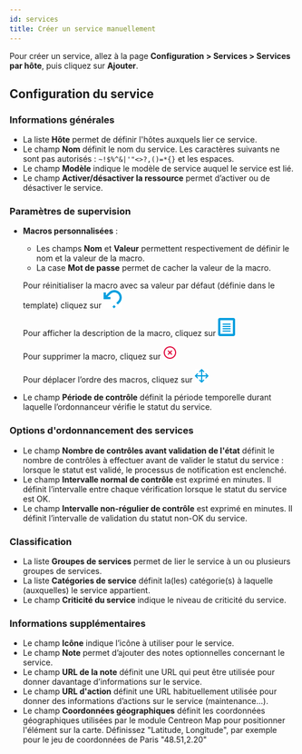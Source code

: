 ```yaml
---
id: services
title: Créer un service manuellement
---
```


Pour créer un service, allez à la page **Configuration > Services > Services par hôte**, puis cliquez sur **Ajouter**.

## Configuration du service

### Informations générales

* La liste **Hôte** permet de définir l'hôtes auxquels lier ce service.
* Le champ **Nom** définit le nom du service. Les caractères suivants ne sont pas autorisés : `~!$%^&|'"<>?,()=*{}` et les espaces.
* Le champ **Modèle** indique le modèle de service auquel le service est lié.
* Le champ **Activer/désactiver la ressource** permet d’activer ou de désactiver le service.

### Paramètres de supervision

* **Macros personnalisées** :
   * Les champs **Nom** et **Valeur** permettent respectivement de définir le nom et la valeur de la macro.
   * La case **Mot de passe** permet de cacher la valeur de la macro.

   Pour réinitialiser la macro avec sa valeur par défaut (définie dans le template) cliquez sur ![image](../../assets/configuration/common/undo.png#thumbnail1)

   Pour afficher la description de la macro, cliquez sur ![image](../../assets/configuration/common/description.png#thumbnail1)

   Pour supprimer la macro, cliquez sur ![image](../../assets/configuration/common/delete.png#thumbnail1)

   Pour déplacer l’ordre des macros, cliquez sur ![image](../../assets/configuration/common/move.png#thumbnail1)
* Le champ **Période de contrôle** définit la période temporelle durant laquelle l’ordonnanceur vérifie le statut du service.

### Options d'ordonnancement des services

* Le champ **Nombre de contrôles avant validation de l'état** définit le nombre de contrôles à effectuer avant de valider le statut du service :
  lorsque le statut est validé, le processus de notification est enclenché.
* Le champ **Intervalle normal de contrôle** est exprimé en minutes. Il définit l’intervalle entre chaque vérification lorsque
  le statut du service est OK.
* Le champ **Intervalle non-régulier de contrôle** est exprimé en minutes. Il définit l’intervalle de validation du statut non-OK du service.

### Classification

* La liste **Groupes de services** permet de lier le service à un ou plusieurs groupes de services.
* La liste **Catégories de service** définit la(les) catégorie(s) à laquelle (auxquelles) le service appartient.
* Le champ **Criticité du service** indique le niveau de criticité du service.

### Informations supplémentaires

* Le champ **Icône** indique l’icône à utiliser pour le service.
* Le champ **Note** permet d’ajouter des notes optionnelles concernant le service.
* Le champ **URL de la note** définit une URL qui peut être utilisée pour donner davantage d’informations sur le service.
* Le champ **URL d'action** définit une URL habituellement utilisée pour donner des informations d’actions sur le service
  (maintenance...).
* Le champ **Coordonnées géographiques** définit les coordonnées géographiques utilisées par le module Centreon Map pour positionner
  l'élément sur la carte. Définissez "Latitude, Longitude", par exemple pour le jeu de coordonnées de Paris "48.51,2.20"
